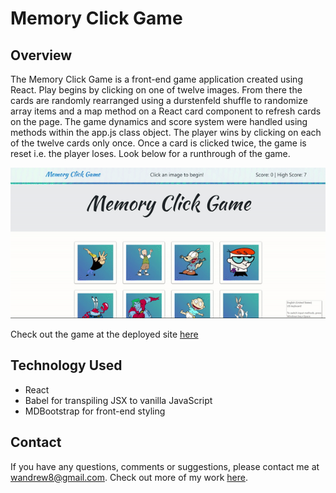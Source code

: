 # Memory Click Game

## Overview
The Memory Click Game is a front-end game application created using React. Play begins by clicking on one of twelve images. From there the cards are randomly rearranged using a durstenfeld shuffle to randomize array items and a map method on a React card component to refresh cards on the page. The game dynamics and score system were handled using methods within the app.js class object. The player wins by clicking on each of the twelve cards only once. Once a card is clicked twice, the game is reset i.e. the player loses. Look below for a runthrough of the game.   

![image](./public/images/memory-click-game.gif)

Check out the game at the deployed site [here](https://wandrew8.github.io/memory-click-game/)

## Technology Used
* React
* Babel for transpiling JSX to vanilla JavaScript
* MDBootstrap for front-end styling

## Contact
If you have any questions, comments or suggestions, please contact me at wandrew8@gmail.com. Check out more of my work [here](https://wandrew8.github.io/Personal-Website/).